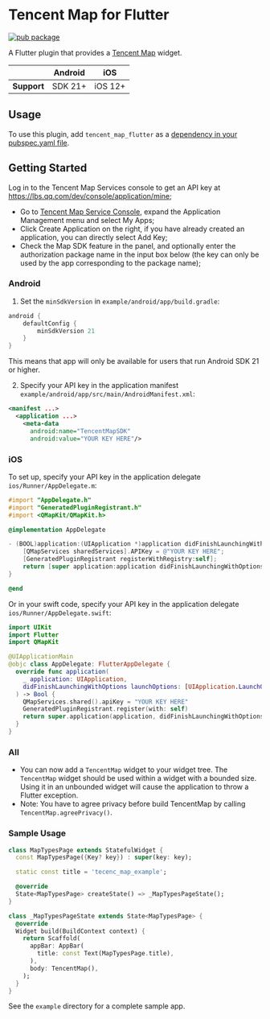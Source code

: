 # Tencent Map for Flutter

<?code-excerpt path-base="example/lib"?>

[![pub package](https://img.shields.io/pub/v/tencent_map_flutter.svg)](https://pub.dev/packages/tencent_map_flutter)

A Flutter plugin that provides a [Tencent Map](https://lbs.qq.com/map/) widget.

|             | Android | iOS     |
|-------------|---------|---------|
| **Support** | SDK 21+ | iOS 12+ |

## Usage

To use this plugin, add `tencent_map_flutter` as a [dependency in your pubspec.yaml file](https://flutter.dev/docs/development/platform-integration/platform-channels).

## Getting Started

Log in to the Tencent Map Services console to get an API key at <https://lbs.qq.com/dev/console/application/mine>;
* Go to [Tencent Map Service Console](https://lbs.qq.com/dev/console/home), expand the Application Management menu and select My Apps;
* Click Create Application on the right, if you have already created an application, you can directly select Add Key;
* Check the Map SDK feature in the panel, and optionally enter the authorization package name in the input box below (the key can only be used by the app corresponding to the package name);

### Android

1. Set the `minSdkVersion` in `example/android/app/build.gradle`:

```groovy
android {
    defaultConfig {
        minSdkVersion 21
    }
}
```

This means that app will only be available for users that run Android SDK 21 or higher.

2. Specify your API key in the application manifest `example/android/app/src/main/AndroidManifest.xml`:

```xml
<manifest ...>
  <application ...>
    <meta-data
      android:name="TencentMapSDK"
      android:value="YOUR KEY HERE"/>
```

### iOS

To set up, specify your API key in the application delegate `ios/Runner/AppDelegate.m`:

```objectivec
#import "AppDelegate.h"
#import "GeneratedPluginRegistrant.h"
#import <QMapKit/QMapKit.h>

@implementation AppDelegate

- (BOOL)application:(UIApplication *)application didFinishLaunchingWithOptions:(NSDictionary *)launchOptions {
    [QMapServices sharedServices].APIKey = @"YOUR KEY HERE";
    [GeneratedPluginRegistrant registerWithRegistry:self];
    return [super application:application didFinishLaunchingWithOptions:launchOptions];
}

@end
```

Or in your swift code, specify your API key in the application delegate `ios/Runner/AppDelegate.swift`:

```swift
import UIKit
import Flutter
import QMapKit

@UIApplicationMain
@objc class AppDelegate: FlutterAppDelegate {
  override func application(
    _ application: UIApplication,
    didFinishLaunchingWithOptions launchOptions: [UIApplication.LaunchOptionsKey: Any]?
  ) -> Bool {
    QMapServices.shared().apiKey = "YOUR KEY HERE"
    GeneratedPluginRegistrant.register(with: self)
    return super.application(application, didFinishLaunchingWithOptions: launchOptions)
  }
}
```

### All

* You can now add a `TencentMap` widget to your widget tree. The `TencentMap` widget should be used within a widget with a bounded size. Using it in an unbounded widget will cause the application to throw a Flutter exception.
* Note: You have to agree privacy before build TencentMap by calling ```TencentMap.agreePrivacy()```.



### Sample Usage

<?code-excerpt "readme_sample.dart (MapSample)"?>
```dart
class MapTypesPage extends StatefulWidget {
  const MapTypesPage({Key? key}) : super(key: key);

  static const title = 'tecenc_map_example';

  @override
  State<MapTypesPage> createState() => _MapTypesPageState();
}

class _MapTypesPageState extends State<MapTypesPage> {
  @override
  Widget build(BuildContext context) {
    return Scaffold(
      appBar: AppBar(
        title: const Text(MapTypesPage.title),
      ),
      body: TencentMap(),
    );
  }
}
```

See the `example` directory for a complete sample app.